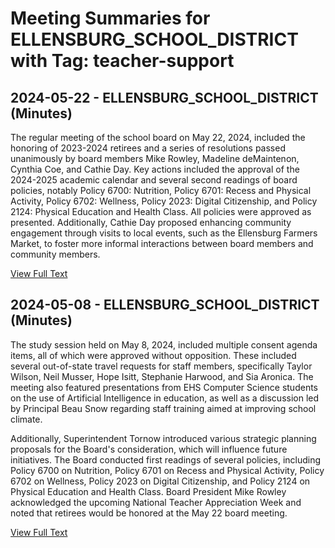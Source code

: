 # Meeting Summaries for ELLENSBURG_SCHOOL_DISTRICT with Tag: teacher-support

## 2024-05-22 - ELLENSBURG_SCHOOL_DISTRICT (Minutes)

The regular meeting of the school board on May 22, 2024, included the honoring of 2023-2024 retirees and a series of resolutions passed unanimously by board members Mike Rowley, Madeline deMaintenon, Cynthia Coe, and Cathie Day. Key actions included the approval of the 2024-2025 academic calendar and several second readings of board policies, notably Policy 6700: Nutrition, Policy 6701: Recess and Physical Activity, Policy 6702: Wellness, Policy 2023: Digital Citizenship, and Policy 2124: Physical Education and Health Class. All policies were approved as presented. Additionally, Cathie Day proposed enhancing community engagement through visits to local events, such as the Ellensburg Farmers Market, to foster more informal interactions between board members and community members.

[View Full Text](https://raw.githubusercontent.com/VoronoiPerspectives/WashingtonStateSchoolBoardExplorer/refs/heads/main/data/countries/usa/states/wa/counties/kittitas/school_boards/ellensburg_school_district/2024/2024-05-22-minutes.txt)

## 2024-05-08 - ELLENSBURG_SCHOOL_DISTRICT (Minutes)

The study session held on May 8, 2024, included multiple consent agenda items, all of which were approved without opposition. These included several out-of-state travel requests for staff members, specifically Taylor Wilson, Neil Musser, Hope Isitt, Stephanie Harwood, and Sia Aronica. The meeting also featured presentations from EHS Computer Science students on the use of Artificial Intelligence in education, as well as a discussion led by Principal Beau Snow regarding staff training aimed at improving school climate. 

Additionally, Superintendent Tornow introduced various strategic planning proposals for the Board's consideration, which will influence future initiatives. The Board conducted first readings of several policies, including Policy 6700 on Nutrition, Policy 6701 on Recess and Physical Activity, Policy 6702 on Wellness, Policy 2023 on Digital Citizenship, and Policy 2124 on Physical Education and Health Class. Board President Mike Rowley acknowledged the upcoming National Teacher Appreciation Week and noted that retirees would be honored at the May 22 board meeting.

[View Full Text](https://raw.githubusercontent.com/VoronoiPerspectives/WashingtonStateSchoolBoardExplorer/refs/heads/main/data/countries/usa/states/wa/counties/kittitas/school_boards/ellensburg_school_district/2024/2024-05-08-minutes.txt)

